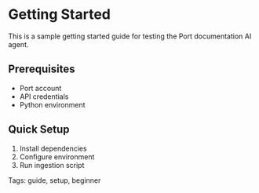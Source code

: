 # Getting Started

This is a sample getting started guide for testing the Port documentation AI agent.

## Prerequisites
- Port account
- API credentials
- Python environment

## Quick Setup
1. Install dependencies
2. Configure environment
3. Run ingestion script

Tags: guide, setup, beginner
